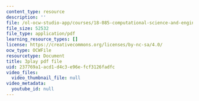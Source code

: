 ```yaml
---
content_type: resource
description: ''
file: /ol-ocw-studio-app/courses/18-085-computational-science-and-engineering-i-fall-2008/237769a1acd1d4c3e96efcf3126fadfc_zI9cSV3QKz0.pdf
file_size: 52532
file_type: application/pdf
learning_resource_types: []
license: https://creativecommons.org/licenses/by-nc-sa/4.0/
ocw_type: OCWFile
resourcetype: Document
title: 3play pdf file
uid: 237769a1-acd1-d4c3-e96e-fcf3126fadfc
video_files:
  video_thumbnail_file: null
video_metadata:
  youtube_id: null
---
```

